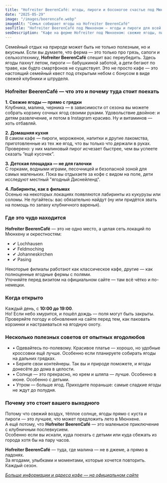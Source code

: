 ```yaml
---
title: "Hofreiter BeerenCafé: ягоды, пироги и босоногое счастье под Мюнхеном"
date: "2025-05-29"
image: "/images/beerencafe.webp"
imageAlt: "Семья собирает ягоды на Hofreiter BeerenCafé"
seoTitle: "Hofreiter BeerenCafé под Мюнхеном – ягоды и пироги для всей семьи"
seoDescription: "Кафе на ферме Hofreiter под Мюнхеном: свежие ягоды, пироги, детская площадка и уют на природе. Отличный выбор для семейного выходного."
---
```


Семейный отдых на природе может быть не только полезным, но и вкусным. Если вы думаете, что ферма — это только про грязь, сапоги и сельхозтехнику, **Hofreiter BeerenCafé** спешит вас переубедить. Здесь ягоды пахнут летом, пироги — бабушкиной заботой, а дети бегают по траве, как будто смартфонов не существует. Это не просто кафе — это настоящий семейный квест под открытым небом с бонусом в виде свежей клубники и штруделя.

### Hofreiter BeerenCafé — что это и почему туда стоит поехать

**1. Свежие ягоды — прямо с грядки**  
Клубника, малина, черника — в зависимости от сезона вы можете собрать корзину сочных ягод своими руками. Удовольствие двойное: и детям развлечение, и потом в Instagram красиво. Ну и витаминов — хоть отбавляй.

**2. Домашняя кухня**  
В самом кафе — пироги, мороженое, напитки и другие лакомства, приготовленные из тех же ягод, что вы только что держали в руках. Проверено: у них малиновый пирог исчезает быстрее, чем вы успеете сказать “ещё кусочек”.

**3. Детская площадка — не для галочки**  
С горками, водными играми, песочницей и безопасной зоной для самых маленьких. Пока вы отдыхаете за кофе с видом на поле, дети исследуют местный "ягодный Диснейленд".

**4. Лабиринты, как в фильмах**  
Осенью на некоторых локациях появляются лабиринты из кукурузы или соломы. Не пугайтесь: вас обязательно найдут (ну или придётся звать на помощь по запаху клубничного варенья).

### Где это чудо находится

**Hofreiter BeerenCafé** — это не одно место, а целая сеть локаций по Мюнхену и окрестностям:

- ✔ Lochhausen  
- ✔ Feldmoching  
- ✔ Johanneskirchen  
- ✔ Pasing

Некоторые филиалы работают как классическое кафе, другие — как полноценные ягодные фермы с полями.  
Уточняйте перед визитом на официальном сайте — там всё чётко и по-немецки.

### Когда открыто

Каждый день, с **10:00 до 19:00**.  
Но! Если небо хмурится, и пошёл дождь — поля могут быть закрыты.  
Проверяйте погоду и обновления на сайте перед тем, как паковать корзинки и настраиваться на ягодную охоту.

### Несколько полезных советов от опытных ягодолюбов

- • Одевайтесь по-полевому. Красивое платье — хорошо, но удобные кроссовки ещё лучше. Особенно если планируете собирать ягоды на дальних грядках.  
- • Берите свои контейнеры. Так вы и природе поможете, и ягоды донесёте до дома в целости.  
- • Солнце — это прекрасно, но крем и шляпа — лучше. Особенно в июне. Особенно с детьми.  
- • Утром — больше ягод. Приходите пораньше: самые сладкие ягоды не ждут до полудня.

### Почему это стоит вашего выходного

Потому что свежий воздух, тёплое солнце, ягоды прямо с куста и пироги — это лучшее, что может предложить лето в Мюнхене.  
А ещё потому, что **Hofreiter BeerenCafé** — это маленькое приключение с клубничным послевкусием.  
Особенно если вы искали, куда поехать с детьми или куда сбежать из города хотя бы на пару часов.

**Hofreiter BeerenCafé** — туда, где малина — не в джеме, а прямо в ладонях.  
За ягодами, улыбками и моментами, которые хочется повторить. Каждый сезон.

[*Больше информации и адреса кафе — на официальном сайте*](https://www.hofreiter.de/beerencaf%C3%A9/)
